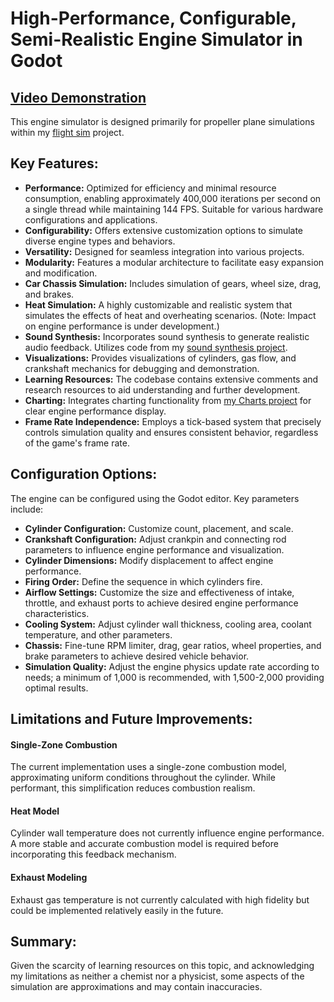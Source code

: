 # High-Performance, Configurable, Semi-Realistic Engine Simulator in Godot

## [Video Demonstration](https://www.youtube.com/watch?v=1RHQCW3a_Tw)

This engine simulator is designed primarily for propeller plane simulations within my [flight sim](https://github.com/LeaveMyAlpaca/Flight-sim) project.

## Key Features:

-   **Performance:** Optimized for efficiency and minimal resource consumption, enabling approximately 400,000 iterations per second on a single thread while maintaining 144 FPS. Suitable for various hardware configurations and applications.
-   **Configurability:** Offers extensive customization options to simulate diverse engine types and behaviors.
-   **Versatility:** Designed for seamless integration into various projects.
-   **Modularity:** Features a modular architecture to facilitate easy expansion and modification.
-   **Car Chassis Simulation:** Includes simulation of gears, wheel size, drag, and brakes.
-   **Heat Simulation:** A highly customizable and realistic system that simulates the effects of heat and overheating scenarios. (Note: Impact on engine performance is under development.)
-   **Sound Synthesis:** Incorporates sound synthesis to generate realistic audio feedback. Utilizes code from my [sound synthesis project](https://github.com/LeaveMyAlpaca/soundSynthTest).
-   **Visualizations:** Provides visualizations of cylinders, gas flow, and crankshaft mechanics for debugging and demonstration.
-   **Learning Resources:** The codebase contains extensive comments and research resources to aid understanding and further development.
-   **Charting:** Integrates charting functionality from [my Charts project](https://github.com/FilipRuman/Charts) for clear engine performance display.
-   **Frame Rate Independence:** Employs a tick-based system that precisely controls simulation quality and ensures consistent behavior, regardless of the game's frame rate.

## Configuration Options:

The engine can be configured using the Godot editor. Key parameters include:

-   **Cylinder Configuration:** Customize count, placement, and scale.
-   **Crankshaft Configuration:** Adjust crankpin and connecting rod parameters to influence engine performance and visualization.
-   **Cylinder Dimensions:** Modify displacement to affect engine performance.
-   **Firing Order:** Define the sequence in which cylinders fire.
-   **Airflow Settings:** Customize the size and effectiveness of intake, throttle, and exhaust ports to achieve desired engine performance characteristics.
-   **Cooling System:** Adjust cylinder wall thickness, cooling area, coolant temperature, and other parameters.
-   **Chassis:** Fine-tune RPM limiter, drag, gear ratios, wheel properties, and brake parameters to achieve desired vehicle behavior.
-   **Simulation Quality:** Adjust the engine physics update rate according to needs; a minimum of 1,000 is recommended, with 1,500-2,000 providing optimal results.

## Limitations and Future Improvements:

#### Single-Zone Combustion

The current implementation uses a single-zone combustion model, approximating uniform conditions throughout the cylinder. While performant, this simplification reduces combustion realism.

#### Heat Model

Cylinder wall temperature does not currently influence engine performance. A more stable and accurate combustion model is required before incorporating this feedback mechanism.

#### Exhaust Modeling

Exhaust gas temperature is not currently calculated with high fidelity but could be implemented relatively easily in the future.

## Summary:

Given the scarcity of learning resources on this topic, and acknowledging my limitations as neither a chemist nor a physicist, some aspects of the simulation are approximations and may contain inaccuracies.
